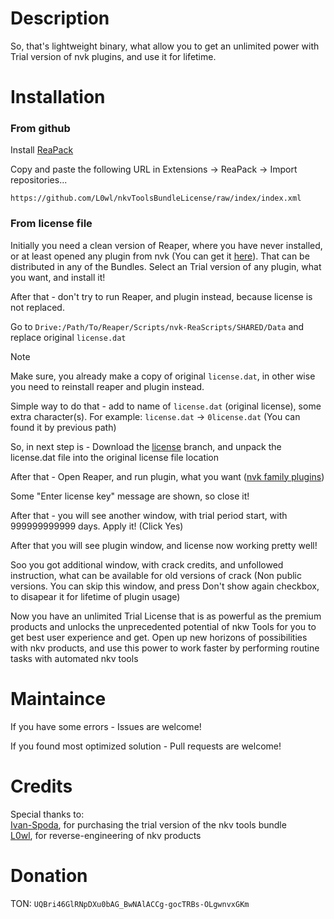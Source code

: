 # Description

So, that's lightweight binary, what allow you to get an unlimited power with Trial version of nvk plugins, and use it for lifetime.

# Installation

### From github

Install [ReaPack](https://reapack.com)

Copy and paste the following URL in Extensions -> ReaPack -> Import repositories...

```
https://github.com/L0wl/nkvToolsBundleLicense/raw/index/index.xml
```

### From license file

Initially you need a clean version of Reaper, where you have never installed, or at least opened any plugin from nvk (You can get it [here](https://nvk.tools/)). That can be distributed in any of the Bundles. Select an Trial version of any plugin, what you want, and install it!

After that - don't try to run Reaper, and plugin instead, because license is not replaced.

Go to `Drive:/Path/To/Reaper/Scripts/nvk-ReaScripts/SHARED/Data` and replace original `license.dat`

> [!NOTE]
> Make sure, you already make a copy of original `license.dat`, in other wise you need to reinstall reaper and plugin instead.
>
> Simple way to do that - add to name of `license.dat` (original license), some extra character(s). For example: `license.dat` -> `0license.dat` (You can found it by previous path)

So, in next step is - Download the [license](https://github.com/L0wl/nkvToolsBundleLicense/archive/refs/heads/license.zip) branch, and unpack the license.dat file into the original license file location

After that - Open Reaper, and run plugin, what you want ([nvk family plugins](https://nvk.tools/))

Some "Enter license key" message are shown, so close it!

After that - you will see another window, with trial period start, with 999999999999 days. Apply it! (Click Yes)

After that you will see plugin window, and license now working pretty well!

Soo you got additional window, with crack credits, and unfollowed instruction, what can be available for old versions of crack (Non public versions. You can skip this window, and press Don't show again checkbox, to disapear it for lifetime of plugin usage)

Now you have an unlimited Trial License that is as powerful as the premium products and unlocks the unprecedented potential of nkw Tools for you to get best user experience and get. Open up new horizons of possibilities with nkv products, and use this power to work faster by performing routine tasks with automated nkv tools

# Maintaince

If you have some errors - Issues are welcome!

If you found most optimized solution - Pull requests are welcome!

# Credits

Special thanks to:\
[Ivan-Spoda](https://github.com/Ivan-Spoda), for purchasing the trial version of the nkv tools bundle\
[L0wl](https://github.com/L0wl), for reverse-engineering of nkv products

# Donation

TON: `UQBri46GlRNpDXu0bAG_BwNAlACCg-gocTRBs-OLgwnvxGKm`
